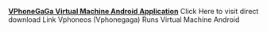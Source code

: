 **[VPhoneGaGa Virtual Machine Android Application](https://vphonegaga.ibitu.in/)**
Click Here to visit direct download Link
Vphoneos (Vphonegaga) Runs Virtual Machine Android

